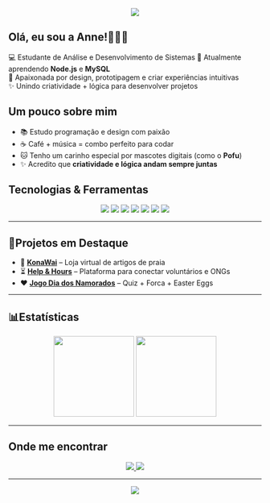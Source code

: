 <!-- Banner -->
<p align="center">
  <img src="https://capsule-render.vercel.app/api?type=waving&color=7B68EE&height=200&section=header&text=Anne%20Cunha&fontSize=40&fontColor=ffffff&animation=fadeIn&fontAlignY=35"/>
</p>

<!-- Apresentação -->
## Olá, eu sou a Anne!🙋🏻‍♀️  

💻 Estudante de Análise e Desenvolvimento de Sistemas 
🌱 Atualmente aprendendo **Node.js** e **MySQL**  
🎨 Apaixonada por design, prototipagem e criar experiências intuitivas  
✨ Unindo criatividade + lógica para desenvolver projetos  


<!-- Curiosidades -->
## Um pouco sobre mim

- 📚 Estudo programação e design com paixão  
- ☕ Café + música = combo perfeito para codar  
- 🐱 Tenho um carinho especial por mascotes digitais (como o **Pofu**)  
- ✨ Acredito que **criatividade e lógica andam sempre juntas**


<!-- Tecnologias -->
## Tecnologias & Ferramentas  

<p align="center">
  <img src="https://img.shields.io/badge/-HTML5-E34F26?style=for-the-badge&logo=html5&logoColor=white"/>
  <img src="https://img.shields.io/badge/-CSS3-1572B6?style=for-the-badge&logo=css3&logoColor=white"/>
  <img src="https://img.shields.io/badge/-JavaScript-F7DF1E?style=for-the-badge&logo=javascript&logoColor=black"/>
  <img src="https://img.shields.io/badge/-Node.js-43853D?style=for-the-badge&logo=node.js&logoColor=white"/>
  <img src="https://img.shields.io/badge/-MySQL-4479A1?style=for-the-badge&logo=mysql&logoColor=white"/>
  <img src="https://img.shields.io/badge/-Git-F05032?style=for-the-badge&logo=git&logoColor=white"/>
  <img src="https://img.shields.io/badge/-VSCode-007ACC?style=for-the-badge&logo=visual-studio-code&logoColor=white"/>
</p>

---

<!-- Projetos -->
## 📌Projetos em Destaque  

- 🌊 **[KonaWai](https://github.com/SEU-USUARIO/KonaWai)** – Loja virtual de artigos de praia  
- ⏳ **[Help & Hours](https://github.com/SEU-USUARIO/HelpHoursAPI)** – Plataforma para conectar voluntários e ONGs  
- ❤️ **[Jogo Dia dos Namorados](https://github.com/SEU-USUARIO/namorados-game)** – Quiz + Forca + Easter Eggs

---

<!-- Stats -->
## 📊Estatísticas  

<p align="center">
  <img height="160em" src="https://github-readme-stats.vercel.app/api?username=AnneCunha&show_icons=true&theme=radical&count_private=true"/>
  <img height="160em" src="https://github-readme-stats.vercel.app/api/top-langs/?username=AnneCunha&layout=compact&theme=radical"/>
</p> 

---

<!-- Contato -->
## Onde me encontrar  

<p align="center">
  <a href="https://www.linkedin.com/in/SEU-LINKEDIN">
    <img src="https://img.shields.io/badge/-LinkedIn-0077B5?style=for-the-badge&logo=linkedin&logoColor=white"/>
  </a>
  <a href="mailto:SEUEMAIL@exemplo.com">
    <img src="https://img.shields.io/badge/-Email-D14836?style=for-the-badge&logo=gmail&logoColor=white"/>
  </a>
</p>

---

<p align="center">
  <img src="https://capsule-render.vercel.app/api?type=waving&color=7B68EE&height=120&section=footer"/>
</p>

